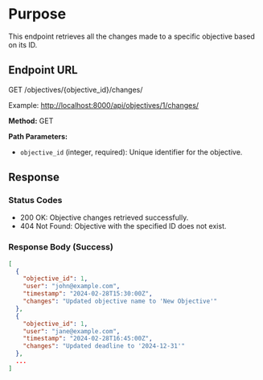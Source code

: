 # Purpose

This endpoint retrieves all the changes made to a specific objective based on its ID.

## Endpoint URL

GET /objectives/{objective_id}/changes/

Example: <http://localhost:8000/api/objectives/1/changes/>

**Method:** GET

**Path Parameters:**

- `objective_id` (integer, required): Unique identifier for the objective.

## Response

### Status Codes

- 200 OK: Objective changes retrieved successfully.
- 404 Not Found: Objective with the specified ID does not exist.

### Response Body (Success)

```json
[
  {
    "objective_id": 1,
    "user": "john@example.com",
    "timestamp": "2024-02-28T15:30:00Z",
    "changes": "Updated objective name to 'New Objective'"
  },
  {
    "objective_id": 1,
    "user": "jane@example.com",
    "timestamp": "2024-02-28T16:45:00Z",
    "changes": "Updated deadline to '2024-12-31'"
  },
  ...
]
